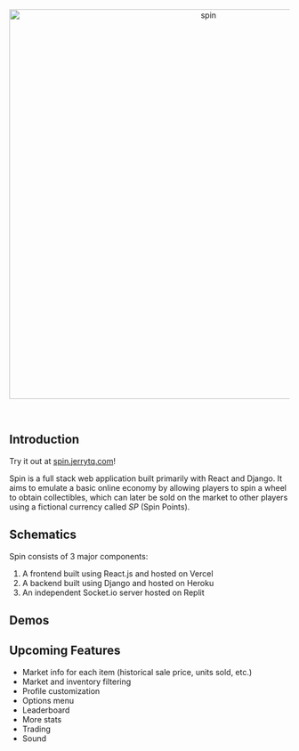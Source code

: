 &nbsp;
<p align="center">
  <a href="https://spin.jerrytq.com">
    <img alt="spin" src="https://drive.google.com/uc?export=view&id=1-84R697Urx_oiGMJl_e5kfe_kxeoExd8" width="700">
  </a>
</p>
&nbsp;

## Introduction

Try it out at [spin.jerrytq.com](https://spin.jerrytq.com)!

Spin is a full stack web application built primarily with React and Django. It aims to emulate a basic online economy by allowing players to spin a wheel to obtain collectibles, which can later be sold on the market to other players using a fictional currency called *SP* (Spin Points).

## Schematics

Spin consists of 3 major components: 
1. A frontend built using React.js and hosted on Vercel
2. A backend built using Django and hosted on Heroku
3. An independent Socket.io server hosted on Replit

## Demos

## Upcoming Features
- Market info for each item (historical sale price, units sold, etc.)
- Market and inventory filtering 
- Profile customization 
- Options menu
- Leaderboard 
- More stats
- Trading
- Sound
